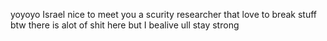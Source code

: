 yoyoyo Israel nice to meet you a scurity researcher that love to break stuff btw there is alot of shit here but I bealive ull stay strong

<!---
Israefri/Israefri is a ✨ special ✨ repository because its `README.md` (this file) appears on your GitHub profile.
You can click the Preview link to take a look at your changes.
--->
